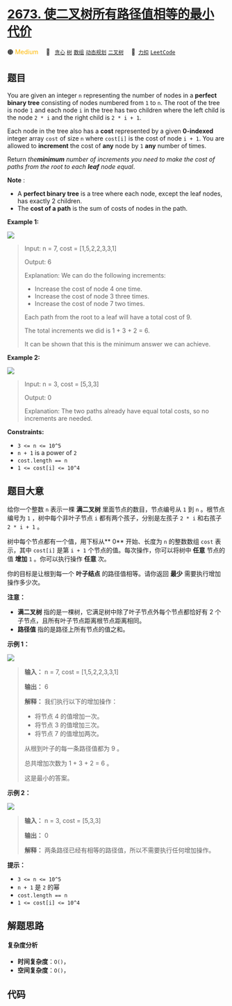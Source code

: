# [2673. 使二叉树所有路径值相等的最小代价](https://2xiao.github.io/leetcode-js/problem/2673.html)

🟠 <font color=#ffb800>Medium</font>&emsp; 🔖&ensp; [`贪心`](/tag/greedy.md) [`树`](/tag/tree.md) [`数组`](/tag/array.md) [`动态规划`](/tag/dynamic-programming.md) [`二叉树`](/tag/binary-tree.md)&emsp; 🔗&ensp;[`力扣`](https://leetcode.cn/problems/make-costs-of-paths-equal-in-a-binary-tree) [`LeetCode`](https://leetcode.com/problems/make-costs-of-paths-equal-in-a-binary-tree)

## 题目

You are given an integer `n` representing the number of nodes in a **perfect
binary tree** consisting of nodes numbered from `1` to `n`. The root of the
tree is node `1` and each node `i` in the tree has two children where the left
child is the node `2 * i` and the right child is `2 * i + 1`.

Each node in the tree also has a **cost** represented by a given **0-indexed**
integer array `cost` of size `n` where `cost[i]` is the cost of node `i + 1`.
You are allowed to **increment** the cost of **any** node by `1` **any**
number of times.

Return _the**minimum** number of increments you need to make the cost of paths
from the root to each **leaf** node equal_.

**Note** :

  * A **perfect binary tree** is a tree where each node, except the leaf nodes, has exactly 2 children.
  * The **cost of a path** is the sum of costs of nodes in the path.



**Example 1:**

![](https://assets.leetcode.com/uploads/2023/04/04/binaryytreeedrawio-4.png)

> Input: n = 7, cost = [1,5,2,2,3,3,1]
> 
> Output: 6
> 
> Explanation: We can do the following increments:
> - Increase the cost of node 4 one time.
> - Increase the cost of node 3 three times.
> - Increase the cost of node 7 two times.
> 
> Each path from the root to a leaf will have a total cost of 9.
> 
> The total increments we did is 1 + 3 + 2 = 6.
> 
> It can be shown that this is the minimum answer we can achieve.

**Example 2:**

![](https://assets.leetcode.com/uploads/2023/04/04/binaryytreee2drawio.png)

> Input: n = 3, cost = [5,3,3]
> 
> Output: 0
> 
> Explanation: The two paths already have equal total costs, so no increments are needed.

**Constraints:**

  * `3 <= n <= 10^5`
  * `n + 1` is a power of `2`
  * `cost.length == n`
  * `1 <= cost[i] <= 10^4`


## 题目大意

给你一个整数 `n` 表示一棵 **满二叉树**  里面节点的数目，节点编号从 `1` 到 `n` 。根节点编号为 `1` ，树中每个非叶子节点 `i`
都有两个孩子，分别是左孩子 `2 * i` 和右孩子 `2 * i + 1` 。

树中每个节点都有一个值，用下标从**  0** 开始、长度为 `n` 的整数数组 `cost` 表示，其中 `cost[i]` 是第 `i + 1`
个节点的值。每次操作，你可以将树中 **任意**  节点的值 **增加**  `1` 。你可以执行操作 **任意** 次。

你的目标是让根到每一个 **叶子结点**  的路径值相等。请你返回 **最少**  需要执行增加操作多少次。

**注意：**

  * **满二叉树**  指的是一棵树，它满足树中除了叶子节点外每个节点都恰好有 2 个子节点，且所有叶子节点距离根节点距离相同。
  * **路径值** 指的是路径上所有节点的值之和。



**示例 1：**

![](https://assets.leetcode.com/uploads/2023/04/04/binaryytreeedrawio-4.png)

> 
> 
> 
> 
> 
> **输入：** n = 7, cost = [1,5,2,2,3,3,1]
> 
> **输出：** 6
> 
> **解释：** 我们执行以下的增加操作：
> - 将节点 4 的值增加一次。
> - 将节点 3 的值增加三次。
> - 将节点 7 的值增加两次。
> 
> 从根到叶子的每一条路径值都为 9 。
> 
> 总共增加次数为 1 + 3 + 2 = 6 。
> 
> 这是最小的答案。
> 
> 

**示例 2：**

![](https://assets.leetcode.com/uploads/2023/04/04/binaryytreee2drawio.png)

> 
> 
> 
> 
> 
> **输入：** n = 3, cost = [5,3,3]
> 
> **输出：** 0
> 
> **解释：** 两条路径已经有相等的路径值，所以不需要执行任何增加操作。
> 
> 



**提示：**

  * `3 <= n <= 10^5`
  * `n + 1` 是 `2` 的幂
  * `cost.length == n`
  * `1 <= cost[i] <= 10^4`


## 解题思路

#### 复杂度分析

- **时间复杂度**：`O()`，
- **空间复杂度**：`O()`，

## 代码

```javascript

```